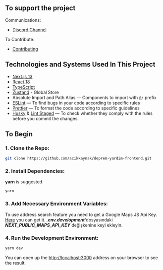 ## To support the project

Communications:

- [Discord Channel](https://t.co/MzLdlNPOmY)

To Contribute:

- [Contributing](CONTRIBUTING_ENG.md)

## Technologies and Systems Used In This Project

- [Next.js 13](https://github.com/vercel/next.js/)
- [React 18](https://github.com/facebook/react)
- [TypeScript](https://github.com/microsoft/TypeScript)
- [Zustand](https://github.com/pmndrs/zustand/) - Global Store
- Absolute Import and Path Alias — Components to import with `@/` prefix
- [ESLint](https://github.com/eslint/eslint) — To find bugs in your code according to specific rules
- [Prettier](https://github.com/prettier/prettier) — To format the code according to specific guidelines
- [Husky](https://github.com/typicode/husky) & [Lint Staged](https://github.com/okonet/lint-staged) — To check whether they comply with the rules before you commit the changes.

## To Begin

### 1. Clone the Repo:

```bash
git clone https://github.com/acikkaynak/deprem-yardim-frontend.git
```

### 2. Install Dependencies:

**yarn** is suggested.

```bash
yarn
```

### 3. Add Necessary Environment Variables:

To use address search feature you need to get a Google Maps JS Api Key. [Here](https://developers.google.com/maps/documentation/javascript/get-api-key) you can get it.
**_.env.development_**'dosyasındaki **_NEXT_PUBLIC_MAPS_API_KEY_** değişkenine keyi ekleyin.

### 4. Run the Development Environment:

```bash
yarn dev
```

You can open up the [http://localhost:3000](http://localhost:3000) address on your browser to see the result.
